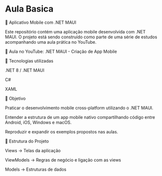 # Aula Basica

📱 Aplicativo Mobile com .NET MAUI

Este repositório contém uma aplicação mobile desenvolvida com .NET MAUI.
O projeto está sendo construído como parte de uma série de estudos acompanhando uma aula prática no YouTube.

🔗 Aula no YouTube:
.NET MAUI - Criação de App Mobile

🚀 Tecnologias utilizadas

.NET 8 / .NET MAUI

C#

XAML

🎯 Objetivo

Praticar o desenvolvimento mobile cross-platform utilizando o .NET MAUI.

Entender a estrutura de um app mobile nativo compartilhando código entre Android, iOS, Windows e macOS.

Reproduzir e expandir os exemplos propostos nas aulas.

📂 Estrutura do Projeto

Views → Telas da aplicação

ViewModels → Regras de negócio e ligação com as views

Models → Estruturas de dados
